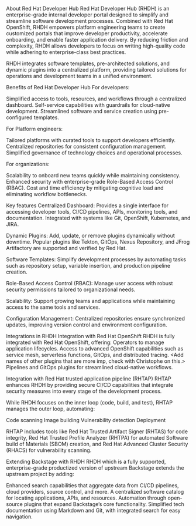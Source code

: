 About Red Hat Developer Hub
Red Hat Developer Hub (RHDH) is an enterprise-grade internal developer portal designed to simplify and streamline software development processes. Combined with Red Hat OpenShift, RHDH empowers platform engineering teams to create customized portals that improve developer productivity, accelerate onboarding, and enable faster application delivery. By reducing friction and complexity, RHDH allows developers to focus on writing high-quality code while adhering to enterprise-class best practices.

RHDH integrates software templates, pre-architected solutions, and dynamic plugins into a centralized platform, providing tailored solutions for operations and development teams in a unified environment.

Benefits of Red Hat Developer Hub
For developers:

Simplified access to tools, resources, and workflows through a centralized dashboard.
Self-service capabilities with guardrails for cloud-native development.
Streamlined software and service creation using pre-configured templates.

For Platform engineers:

Tailored platforms with curated tools to support developers efficiently.
Centralized repositories for consistent configuration management.
Simplified governance of technology choices and operational processes.

For organizations:

Scalability to onboard new teams quickly while maintaining consistency.
Enhanced security with enterprise-grade Role-Based Access Control (RBAC).
Cost and time efficiency by mitigating cognitive load and eliminating workflow bottlenecks.

Key features
Centralized Dashboard: Provides a single interface for accessing developer tools, CI/CD pipelines, APIs, monitoring tools, and documentation. Integrated with systems like Git, OpenShift, Kubernetes, and JIRA.

Dynamic Plugins: Add, update, or remove plugins dynamically without downtime. Popular plugins like Tekton, GitOps, Nexus Repository, and JFrog Artifactory are supported and verified by Red Hat.

Software Templates: Simplify development processes by automating tasks such as repository setup, variable insertion, and production pipeline creation.

Role-Based Access Control (RBAC): Manage user access with robust security permissions tailored to organizational needs.

Scalability: Support growing teams and applications while maintaining access to the same tools and services.

Configuration Management: Centralized repositories ensure synchronized updates, improving version control and environment configuration.

Integrations in RHDH
Integration with Red Hat OpenShift
RHDH is fully integrated with Red Hat OpenShift, offering:
Operators to manage application lifecycles.
Access to advanced OpenShift capabilities such as service mesh, serverless functions, GitOps, and distributed tracing. <Add names of other plugins that are more imp, check with Christophe on this.>
Pipelines and GitOps plugins for streamlined cloud-native workflows.

Integration with Red Hat trusted application pipeline (RHTAP)
RHTAP enhances RHDH by providing secure CI/CD capabilities that integrate security measures into every stage of the development process.

While RHDH focuses on the inner loop (code, build, and test), RHTAP manages the outer loop, automating:

Code scanning
Image building
Vulnerability detection
Deployment

RHTAP includes tools like Red Hat Trusted Artifact Signer (RHTAS) for code integrity, Red Hat Trusted Profile Analyzer (RHTPA) for automated Software build of Materials (SBOM) creation, and Red Hat Advanced Cluster Security (RHACS) for vulnerability scanning. 

Extending Backstage with RHDH
RHDH which is a fully supported, enterprise-grade productized version of upstream Backstage extends the upstream project by adding:

Enhanced search capabilities that aggregate data from CI/CD pipelines, cloud providers, source control, and more.
A centralized software catalog for locating applications, APIs, and resources.
Automation through open-source plugins that expand Backstage’s core functionality.
Simplified tech documentation using Markdown and Git, with integrated search for easy navigation.
